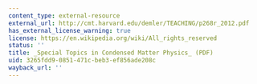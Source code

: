 ```yaml
---
content_type: external-resource
external_url: http://cmt.harvard.edu/demler/TEACHING/p268r_2012.pdf
has_external_license_warning: true
license: https://en.wikipedia.org/wiki/All_rights_reserved
status: ''
title: _Special Topics in Condensed Matter Physics_ (PDF)
uid: 3265fdd9-0851-471c-beb3-ef856ade208c
wayback_url: ''
---
```

